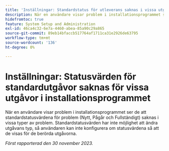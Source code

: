 ```yaml
---
title: 'Inställningar: Standardstatus för utleverans saknas i vissa utgivningstyper i installationen'
description: När en användare visar problem i installationsprogrammet ser de att standardstatusvärdena för problem (Nytt, Pågår och Fullständigt) saknas i vissa typer av problem. Standardstatusvärden har inte möjlighet att ändra utgåvans typ, så användaren kan inte konfigurera om statusvärdena så att de visas för de berörda utgåvorna.
hidefromtoc: true
feature: System Setup and Administration
exl-id: 46ca4c32-6e7a-4460-abea-85a90c29a865
source-git-commit: 89eb14bfaccb517764af1711ca31e2926de63795
workflow-type: tm+mt
source-wordcount: '136'
ht-degree: 0%

---
```


# Inställningar: Statusvärden för standardutgåvor saknas för vissa utgåvor i installationsprogrammet

<!--

>[!NOTE]
>
>This issue was fixed on January 17, 2024.

-->

När en användare visar problem i installationsprogrammet ser de att standardstatusvärdena för problem (Nytt, Pågår och Fullständigt) saknas i vissa typer av problem. Standardstatusvärden har inte möjlighet att ändra utgåvans typ, så användaren kan inte konfigurera om statusvärdena så att de visas för de berörda utgåvorna.

_Först rapporterad den 30 november 2023._
